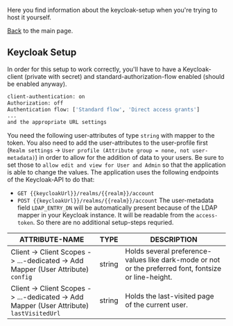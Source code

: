Here you find information about the keycloak-setup when you're trying to host it yourself.

[Back](README.md) to the main page.
## Keycloak Setup
In order for this setup to work correctly, you'll have to have a Keycloak-client (private with secret) and standard-authorization-flow enabled (should be enabled anyway).
```bash
client-authentication: on
Authorization: off
Authentication flow: ['Standard flow', 'Direct access grants']
...
and the appropriate URL settings
```
You need the following user-attributes of type `string` with mapper to the token.
You also need to add the user-attributes to the user-profile first (`Realm settings` -> `User profile (Attribute group = none, not user-metadata)`) in order to allow for the addition of data to your users. Be sure to set those to `allow edit and view for User and Admin` so that the application is able to change the values.
The application uses the following endpoints of the Keycloak-API to do that:
- `GET {{keycloakUrl}}/realms/{{realm}}/account`
- `POST {{keycloakUrl}}/realms/{{realm}}/account`
The user-metadata field `LDAP_ENTRY_DN` will be automatically present because of the LDAP mapper in your Keycloak instance. It will be readable from the `access-token`. So there are no additional setup-steps requried.

| ATTRIBUTE-NAME                                                                              | TYPE   | DESCRIPTION                                                                                           |
| ------------------------------------------------------------------------------------------- | ------ | ----------------------------------------------------------------------------------------------------- |
| Client -> Client Scopes -> ...-dedicated -> Add Mapper (User Attribute)<br>`config`         | string | Holds several preference-values like dark-mode or not or the preferred font, fontsize or line-height. |
| Client -> Client Scopes -> ...-dedicated -> Add Mapper (User Attribute)<br>`lastVisitedUrl` | string | Holds the last-visited page of the current user.                                                      |
